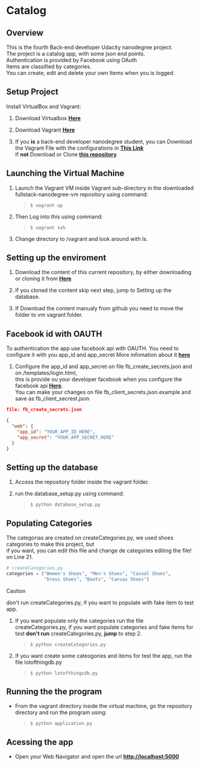 # Catalog

## Overview

This is the fourth Back-end developer Udacity nanodegree project.  
The project is a catalog app, with some json end points.  
Authentication is provided by Facebook using OAuth  
Items are classified by categories.  
You can create, edit and delete your own Items when you is logged.

## Setup Project

Install VirtualBox and Vagrant:

1. Download Virtualbox [**Here**](https://www.virtualbox.org/wiki/Download_Old_Builds_5_1)
2. Download Vagrant [**Here**](https://www.vagrantup.com/downloads.html)

3. If you **is** a back-end developer nanodegree student, you can Download the Vagrant File with the configurations in [**This Link**](https://s3.amazonaws.com/video.udacity-data.com/topher/2018/April/5acfbfa3_fsnd-virtual-machine/fsnd-virtual-machine.zip)\
If **not** Download or Clone [**this repository**](https://github.com/udacity/fullstack-nanodegree-vm/blob/master/vagrant/Vagrantfile)

## Launching the Virtual Machine

1. Launch the Vagrant VM inside Vagrant sub-directory in the downloaded fullstack-nanodegree-vm repository using command:
     >`$ vagrant up`

2. Then Log into this using command:
      > `$ vagrant ssh`

3. Change directory to /vagrant and look around with ls.

## Setting up the enviroment

1. Download the content of this current repository, by either downloading or cloning it from [**Here**](https://github.com/GiuseppeVarriale/ud-Catalog.git)

2. If you cloned the content skip next step, jump to Setting up the database.

3. If Download the content manualy from github you need to move the folder to vm vagrant folder.  

## Facebook id with OAUTH

To authentication the app use facebook api with OAUTH. You need to configure it with you app_id and app_secret
More infomation about it [**here**](https://www.udacity.com/course/authentication-authorization-oauth--ud330)  

1. Configure the app_id and app_secret on file fb_create_secrets.json and on
   /templates/login.html,  
   this is provide ou your developer facebook when you  configure the facebook api [**Here**](https://developers.facebook.com/apps).  
   You can make your changes on file fb_client_secrets.json.example and save as fb_client_secrest.json

```json
file: fb_create_secrets.json

{
  "web": {  
    "app_id": "YOUR_APP_ID_HERE",  
    "app_secret": "YOUR_APP_SECRET_HERE"  
  }  
}
```

## Setting up the database

1. Access the repository folder inside the vagrant folder.

2. run the database_setup.py using command:
    > `$ python database_setup.py`

## Populating Categories

The categorias are created on createCategories.py, we used shoes categories to make this project, but  
if you want, you can edit this file and change de categories editing the file!  
on Line 21. 

```python
# createCategories.py
categories = ("Women's Shoes", "Men's Shoes", "Casual Shoes",  
              "Dress Shoes", "Boots", "Canvas Shoes")
```

> [!CAUTION]
> don't run  createCategories.py, if you want to populate with fake item to test app.

1. If you want populate only the categories run the file createCategories.py, if you want populate categories and fake items for test **don't run**  createCategories.py, **jump** to step 2.
    > `$ python createCategories.py`

2. If you want create some cateogories and items for test the app, run the file lotofthingdb.py
    > `$ python lotofthingsdb.py`

## Running the the program

- From the vagrant directory inside the virtual machine, go the repository directory and run the program  using:
     > `$ python application.py`

## Acessing the app

- Open your Web Navigator and open the url [**http://localhost:5000**](http://localhost:5000)
